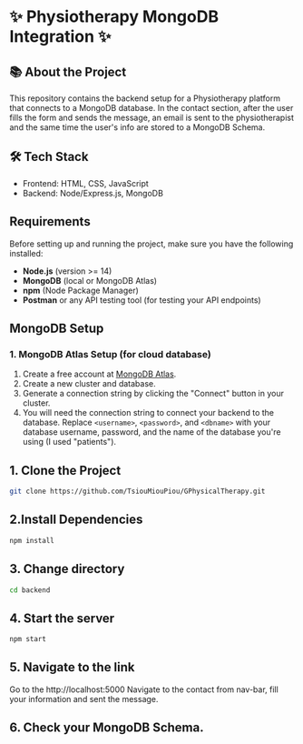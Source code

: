 # ✨ Physiotherapy MongoDB Integration ✨

## 📚 About the Project

This repository contains the backend setup for a Physiotherapy platform that connects to a MongoDB database. In the contact section, after the user fills the form and sends the message, an email is sent to the physiotherapist and the same time the user's info are stored to a MongoDB Schema. 

## 🛠️ Tech Stack
* Frontend: HTML, CSS, JavaScript
* Backend: Node/Express.js, MongoDB

## Requirements

Before setting up and running the project, make sure you have the following installed:

- **Node.js** (version >= 14)
- **MongoDB** (local or MongoDB Atlas)
- **npm** (Node Package Manager)
- **Postman** or any API testing tool (for testing your API endpoints)

## MongoDB Setup

### 1. **MongoDB Atlas Setup** (for cloud database)
1. Create a free account at [MongoDB Atlas](https://cloud.mongodb.com/).
2. Create a new cluster and database.
3. Generate a connection string by clicking the "Connect" button in your cluster.
4. You will need the connection string to connect your backend to the database. Replace `<username>`, `<password>`, and `<dbname>` with your database username, password, and the name of the database you're using (I used "patients").

## 1. Clone the Project

```bash
git clone https://github.com/TsiouMiouPiou/GPhysicalTherapy.git
```
## 2.Install Dependencies

```bash
npm install
```

## 3. Change directory

```bash
cd backend
```

## 4. Start the server

```bash
npm start
```

## 5. Navigate to the link 
Go to the http://localhost:5000
Navigate to the contact from nav-bar, fill your information and sent the message.

## 6. Check your MongoDB Schema.

